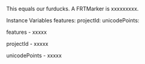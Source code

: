 This equals our furducks.
A FRTMarker is xxxxxxxxx.

Instance Variables
	features:		<Object>
	projectId:		<Object>
	unicodePoints:		<Object>

features
	- xxxxx

projectId
	- xxxxx

unicodePoints
	- xxxxx
